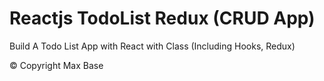 # Reactjs TodoList Redux (CRUD App)

Build A Todo List App with React with Class (Including Hooks, Redux)

© Copyright Max Base

